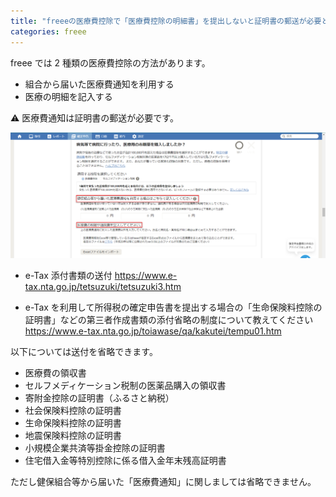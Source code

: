 ```yaml
---
title: "freeeの医療費控除で「医療費控除の明細書」を提出しないと証明書の郵送が必要となる"
categories: freee
---
```


freee では 2 種類の医療費控除の方法があります。

- 組合から届いた医療費通知を利用する
- 医療の明細を記入する

:warning: 医療費通知は証明書の郵送が必要です。

![](../assets/images/2020-02-12-05-42-45.png)

- e-Tax 添付書類の送付
  https://www.e-tax.nta.go.jp/tetsuzuki/tetsuzuki3.htm

- e-Tax を利用して所得税の確定申告書を提出する場合の「生命保険料控除の証明書」などの第三者作成書類の添付省略の制度について教えてください
  https://www.e-tax.nta.go.jp/toiawase/qa/kakutei/tempu01.htm

以下については送付を省略できます。

- 医療費の領収書
- セルフメディケーション税制の医薬品購入の領収書
- 寄附金控除の証明書（ふるさと納税）
- 社会保険料控除の証明書
- 生命保険料控除の証明書
- 地震保険料控除の証明書
- 小規模企業共済等掛金控除の証明書
- 住宅借入金等特別控除に係る借入金年末残高証明書

ただし健保組合等から届いた「医療費通知」に関しましては省略できません。
